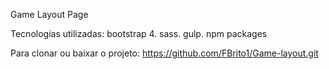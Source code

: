 Game Layout Page   
 
Tecnologias utilizadas: 
bootstrap 4. 
sass. 
gulp. 
npm packages  
  
Para clonar ou baixar o projeto: https://github.com/FBrito1/Game-layout.git 